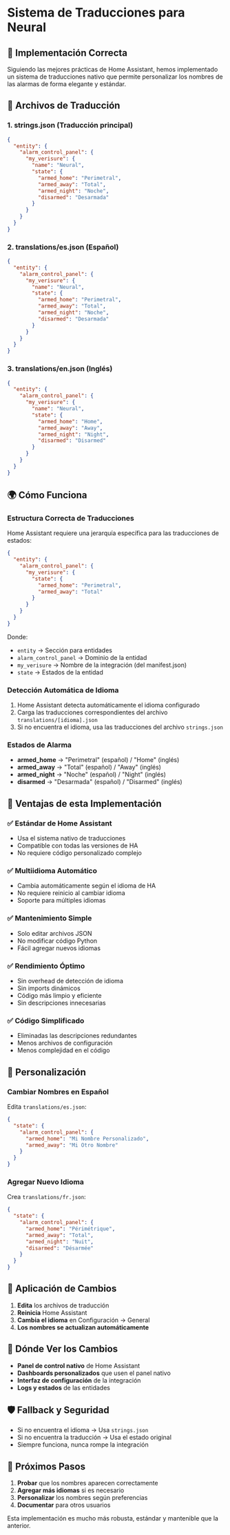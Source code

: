 # Sistema de Traducciones para Neural

## 🎯 Implementación Correcta

Siguiendo las mejores prácticas de Home Assistant, hemos implementado un sistema de traducciones nativo que permite personalizar los nombres de las alarmas de forma elegante y estándar.

## 📁 Archivos de Traducción

### 1. **strings.json** (Traducción principal)
```json
{
  "entity": {
    "alarm_control_panel": {
      "my_verisure": {
        "name": "Neural",
        "state": {
          "armed_home": "Perimetral",
          "armed_away": "Total",
          "armed_night": "Noche",
          "disarmed": "Desarmada"
        }
      }
    }
  }
}
```

### 2. **translations/es.json** (Español)
```json
{
  "entity": {
    "alarm_control_panel": {
      "my_verisure": {
        "name": "Neural",
        "state": {
          "armed_home": "Perimetral",
          "armed_away": "Total",
          "armed_night": "Noche",
          "disarmed": "Desarmada"
        }
      }
    }
  }
}
```

### 3. **translations/en.json** (Inglés)
```json
{
  "entity": {
    "alarm_control_panel": {
      "my_verisure": {
        "name": "Neural",
        "state": {
          "armed_home": "Home",
          "armed_away": "Away",
          "armed_night": "Night",
          "disarmed": "Disarmed"
        }
      }
    }
  }
}
```

## 🌍 Cómo Funciona

### **Estructura Correcta de Traducciones**
Home Assistant requiere una jerarquía específica para las traducciones de estados:

```json
{
  "entity": {
    "alarm_control_panel": {
      "my_verisure": {
        "state": {
          "armed_home": "Perimetral",
          "armed_away": "Total"
        }
      }
    }
  }
}
```

Donde:
- `entity` → Sección para entidades
- `alarm_control_panel` → Dominio de la entidad
- `my_verisure` → Nombre de la integración (del manifest.json)
- `state` → Estados de la entidad

### **Detección Automática de Idioma**
1. Home Assistant detecta automáticamente el idioma configurado
2. Carga las traducciones correspondientes del archivo `translations/[idioma].json`
3. Si no encuentra el idioma, usa las traducciones del archivo `strings.json`

### **Estados de Alarma**
- **armed_home** → "Perimetral" (español) / "Home" (inglés)
- **armed_away** → "Total" (español) / "Away" (inglés)
- **armed_night** → "Noche" (español) / "Night" (inglés)
- **disarmed** → "Desarmada" (español) / "Disarmed" (inglés)

## 🔧 Ventajas de esta Implementación

### ✅ **Estándar de Home Assistant**
- Usa el sistema nativo de traducciones
- Compatible con todas las versiones de HA
- No requiere código personalizado complejo

### ✅ **Multiidioma Automático**
- Cambia automáticamente según el idioma de HA
- No requiere reinicio al cambiar idioma
- Soporte para múltiples idiomas

### ✅ **Mantenimiento Simple**
- Solo editar archivos JSON
- No modificar código Python
- Fácil agregar nuevos idiomas

### ✅ **Rendimiento Óptimo**
- Sin overhead de detección de idioma
- Sin imports dinámicos
- Código más limpio y eficiente
- Sin descripciones innecesarias

### ✅ **Código Simplificado**
- Eliminadas las descripciones redundantes
- Menos archivos de configuración
- Menos complejidad en el código

## 🎨 Personalización

### **Cambiar Nombres en Español**
Edita `translations/es.json`:
```json
{
  "state": {
    "alarm_control_panel": {
      "armed_home": "Mi Nombre Personalizado",
      "armed_away": "Mi Otro Nombre"
    }
  }
}
```

### **Agregar Nuevo Idioma**
Crea `translations/fr.json`:
```json
{
  "state": {
    "alarm_control_panel": {
      "armed_home": "Périmétrique",
      "armed_away": "Total",
      "armed_night": "Nuit",
      "disarmed": "Désarmée"
    }
  }
}
```

## 🔄 Aplicación de Cambios

1. **Edita** los archivos de traducción
2. **Reinicia** Home Assistant
3. **Cambia el idioma** en Configuración → General
4. **Los nombres se actualizan automáticamente**

## 📱 Dónde Ver los Cambios

- **Panel de control nativo** de Home Assistant
- **Dashboards personalizados** que usen el panel nativo
- **Interfaz de configuración** de la integración
- **Logs y estados** de las entidades

## 🛡️ Fallback y Seguridad

- Si no encuentra el idioma → Usa `strings.json`
- Si no encuentra la traducción → Usa el estado original
- Siempre funciona, nunca rompe la integración

## 🚀 Próximos Pasos

1. **Probar** que los nombres aparecen correctamente
2. **Agregar más idiomas** si es necesario
3. **Personalizar** los nombres según preferencias
4. **Documentar** para otros usuarios

Esta implementación es mucho más robusta, estándar y mantenible que la anterior. 